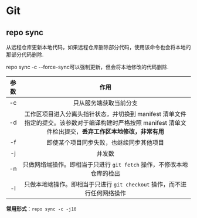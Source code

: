 # Git

## repo sync

从远程仓库更新本地代码，如果远程仓库删除部分代码，使用该命令也会将本地的那部分代码删除.

repo sync -c --force-sync可以强制更新，但会将本地修改的代码删除.

| 参数  |                             作用                             |
| :---: | :----------------------------------------------------------: |
|  -c   |                    只从服务端获取当前分支                    |
|  -d   | 工作区项目进入分离头指针状态，并切换到 manifest 清单文件指定的提交。该参数对于编译构建时严格按照 manifest 清单文件检出提交，**丢弃工作区本地修改，非常有用** |
|  -f   |           即使某个项目同步失败，也继续同步其他项目           |
| -j<N> |                            并发数                            |
|  -n   | 只做网络端操作。即相当于只进行 `git fetch` 操作，不修改本地仓库的检出 |
|  -l   | 只做本地端操作。即相当于只进行 `git checkout` 操作，而不进行任何网络操作 |

**常用形式**：`repo sync -c -j10`

